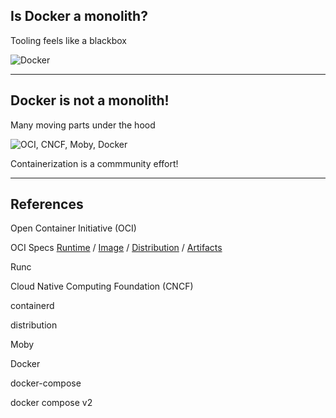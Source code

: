 ## Is Docker a monolith?
<!-- .slide: id="standards" data-transition="fade" -->

Tooling feels like a blackbox

![Docker](010_basics/00_docker/monolith.drawio.svg)

---

## Docker is not a monolith!
<!-- .slide: data-transition="fade" -->

Many moving parts under the hood

![OCI, CNCF, Moby, Docker](010_basics/00_docker/standards.drawio.svg)

Containerization is a commmunity effort!

---

## References

Open Container Initiative (OCI) [<i class="fas fa-globe" style="width: 1.5em; text-align: center;"></i>](https://opencontainers.org/) [<i class="fab fa-github" style="width: 1.5em; text-align: center;"></i>](https://github.com/opencontainers)

OCI Specs [Runtime](https://github.com/opencontainers/runtime-spec) / [Image](https://github.com/opencontainers/image-spec) / [Distribution](https://github.com/opencontainers/distribution-spec) / [Artifacts](https://github.com/opencontainers/artifacts)

Runc [<i class="fab fa-github" style="width: 1.5em; text-align: center;"></i>](https://github.com/opencontainers/runc)

Cloud Native Computing Foundation (CNCF) [<i class="fas fa-globe" style="width: 1.5em; text-align: center;"></i>](https://www.cncf.io/)

containerd [<i class="fas fa-globe" style="width: 1.5em; text-align: center;"></i>](https://containerd.io/) [<i class="fab fa-github" style="width: 1.5em; text-align: center;"></i>](https://github.com/containerd/containerd)

distribution [<i class="fab fa-github" style="width: 1.5em; text-align: center;"></i>](https://github.com/distribution/distribution)

Moby [<i class="fas fa-globe" style="width: 1.5em; text-align: center;"></i>](https://mobyproject.org/) [<i class="fab fa-github" style="width: 1.5em; text-align: center;"></i>](https://github.com/moby/moby)

Docker [<i class="fas fa-globe" style="width: 1.5em; text-align: center;"></i>](https://www.docker.com/) [<i class="fab fa-github" style="width: 1.5em; text-align: center;"></i>](https://github.com/docker)

docker-compose [<i class="fab fa-github" style="width: 1.5em; text-align: center;"></i>](https://github.com/docker/compose)

docker compose v2 [<i class="fab fa-github" style="width: 1.5em; text-align: center;"></i>](https://github.com/docker/compose-cli)
